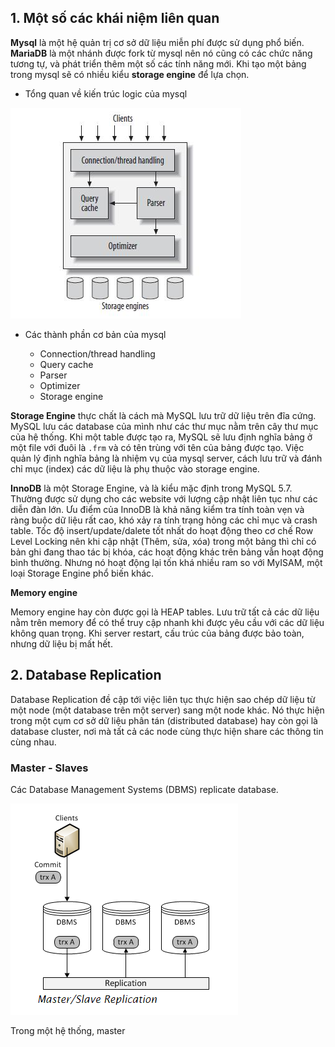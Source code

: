 ## 1. Một số các khái niệm liên quan

**Mysql** là một hệ quản trị cơ sở dữ liệu miễn phí được sử dụng phổ biến. **MariaDB** là một nhánh được fork từ mysql nên nó cũng có các chức năng tương tự, và phát triển thêm một số các tính năng mới. Khi tạo một bảng trong mysql sẽ có  nhiều  kiểu **storage engine** để lựa chọn.

* Tổng quan về kiến trúc logic của mysql

<img src="../../../img/123.png">

* Các thành phần cơ bản của mysql

	* Connection/thread handling
	* Query cache
	* Parser
	* Optimizer
	* Storage engine

**Storage Engine** thực chất là cách mà MySQL lưu trữ dữ liệu trên đĩa cứng. MySQL lưu các database của mình như các thư mục nằm trên cây thư mục của hệ thống. Khi một table được tạo ra, MySQL sẽ lưu định nghĩa bảng ở một file với đuôi là `.frm` và có tên trùng với tên của bảng được tạo. Việc quản lý định nghĩa bảng là nhiệm vụ của mysql server, cách lưu trữ và đánh chỉ mục (index) các dữ liệu là phụ thuộc vào storage engine.


**InnoDB** là một Storage Engine, và là kiểu mặc định trong MySQL 5.7. Thường được sử dụng cho các website với lượng cập nhật liên tục như các diễn đàn lớn. Ưu điểm  của InnoDB là khả năng kiểm tra tính toàn vẹn và ràng buộc dữ liệu rất cao, khó xảy ra tính trạng hỏng các chỉ mục và crash table. Tốc độ insert/update/dalete tốt nhất do hoạt động theo cơ chế Row Level Locking nên khi cập nhật (Thêm, sửa, xóa) trong một bảng thì chỉ có bản ghi đang thao tác bị khóa, các hoạt động khác trên bảng vẫn hoạt động bình thường. Nhưng nó hoạt động lại tốn khá nhiều ram so với MyISAM, một loại Storage Engine phổ biến khác.

**Memory engine** 

Memory engine hay còn được gọi là HEAP tables. Lưu trữ tất cả các dữ liệu nằm trên memory để có thể truy cập nhanh  khi được yêu cầu với các dữ liệu không quan trọng. Khi server restart, cấu trúc của bảng được bảo toàn, nhưng dữ liệu bị mất hết.

## 2. Database Replication

Database Replication đề cập tới việc liên tục thực hiện sao chép dữ liệu từ một node (một database trên một server) sang một node khác. Nó thực hiện trong một cụm cơ sở dữ liệu phân tán (distributed database) hay còn gọi là database cluster, nơi mà tất cả các node cùng thực hiện share các thông tin cùng nhau.

### Master - Slaves

Các  Database Management Systems (DBMS) replicate database.

<img src="../../../img/124.png">

Trong một hệ thống, master 
